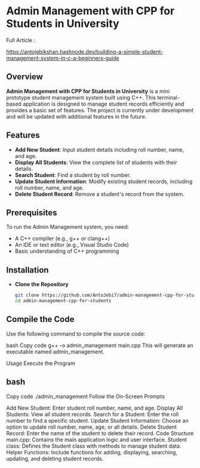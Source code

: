 # Admin Management with CPP for Students in University
Full Article :

https://antojebikshan.hashnode.dev/building-a-simple-student-management-system-in-c-a-beginners-guide
## Overview

**Admin Management with CPP for Students in University** is a mini prototype student management system built using C++. This terminal-based application is designed to manage student records efficiently and provides a basic set of features. The project is currently under development and will be updated with additional features in the future.

## Features

- **Add New Student**: Input student details including roll number, name, and age.
- **Display All Students**: View the complete list of students with their details.
- **Search Student**: Find a student by roll number.
- **Update Student Information**: Modify existing student records, including roll number, name, and age.
- **Delete Student Record**: Remove a student's record from the system.

## Prerequisites

To run the Admin Management system, you need:

- A C++ compiler (e.g., g++ or clang++)
- An IDE or text editor (e.g., Visual Studio Code)
- Basic understanding of C++ programming

## Installation

- **Clone the Repository**

  ```bash
  git clone https://github.com/AntoJebi7/admin-management-cpp-for-students.git
  cd admin-management-cpp-for-students
## Compile the Code

Use the following command to compile the source code:

bash
Copy code
g++ -o admin_management main.cpp
This will generate an executable named admin_management.

Usage
Execute the Program

## bash
Copy code
./admin_management
Follow the On-Screen Prompts

Add New Student: Enter student roll number, name, and age.
Display All Students: View all student records.
Search for a Student: Enter the roll number to find a specific student.
Update Student Information: Choose an option to update roll number, name, age, or all details.
Delete Student Record: Enter the name of the student to delete their record.
Code Structure
main.cpp: Contains the main application logic and user interface.
Student class: Defines the Student class with methods to manage student data.
Helper Functions: Include functions for adding, displaying, searching, updating, and deleting student records.
